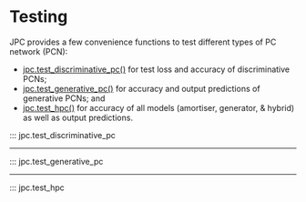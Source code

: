 # Testing

JPC provides a few convenience functions to test different types of PC network (PCN):

* [jpc.test_discriminative_pc()](https://thebuckleylab.github.io/jpc/api/Testing/#jpc.test_discriminative_pc) 
for test loss and accuracy of discriminative PCNs;
* [jpc.test_generative_pc()](https://thebuckleylab.github.io/jpc/api/Testing/#jpc.test_generative_pc) 
for accuracy and output predictions of generative PCNs; and
* [jpc.test_hpc()](https://thebuckleylab.github.io/jpc/api/Testing/#jpc.test_hpc) for accuracy
of all models (amortiser, generator, & hybrid) as well as output predictions.

::: jpc.test_discriminative_pc

---

::: jpc.test_generative_pc

---

::: jpc.test_hpc
